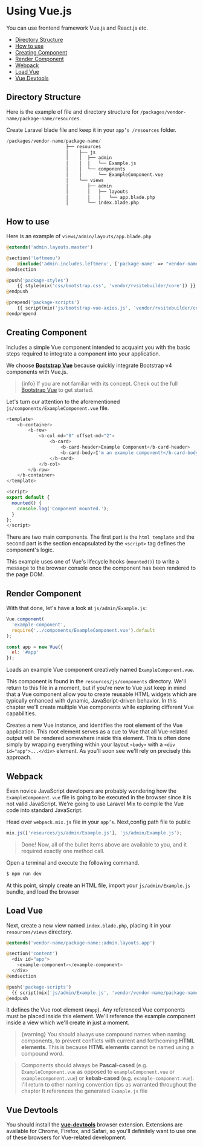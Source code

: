 # Using Vue.js

You can use frontend framework Vue.js and React.js etc.

- [Directory Structure](#directory-structure)
- [How to use](#how-to-use)
- [Creating Component](#creating-component)
- [Render Component](#render-component)
- [Webpack](#webpack)
- [Load Vue](#load-vue)
- [Vue Devtools](#vue-devtools)

## Directory Structure

Here is the example of file and directory structure for `/packages/vendor-name/package-name/resources`.

Create Laravel blade file and keep it in your `app’s /resources` folder.

```php
/packages/vendor-name/package-name/
                      ├── resources
                      │    ├── js
                      │    │  ├── admin
                      │    │  │   └── Example.js
                      │    │  └── components
                      │    │      └── ExampleComponent.vue
                      │    └── views
                      │       ├── admin
                      │       │   ├── layouts
                      │       │   │   └── app.blade.php
                      │       └── index.blade.php


```

## How to use

Here is an example of `views/admin/layouts/app.blade.php`

```php
@extends('admin.layouts.master')

@section('leftmenu')
	@include('admin.includes.leftmenu', ['package-name' => "vendor-name/package-name"])
@endsection

@push('package-styles')
    {{ style(mix('css/bootstrap.css', 'vendor/rvsitebuilder/core')) }}
@endpush

@prepend('package-scripts')
    {{ script(mix('js/bootstrap-vue-axios.js', 'vendor/rvsitebuilder/core')) }}
@endprepend

```

## Creating Component

Includes a simple Vue component intended to acquaint you with the basic steps required to integrate a component into your application.

We choose **[Bootstrap Vue](https://bootstrap-vue.js.org)** because quickly integrate Bootstrap v4 components with Vue.js.

> {info} If you are not familiar with its concept. Check out the full [Bootstrap Vue](https://bootstrap-vue.js.org) to get started.

Let's turn our attention to the aforementioned `js/components/ExampleComponent.vue` file.

```javascript
<template>
    <b-container>
        <b-row>
            <b-col md="8" offset-md="2">
                <b-card>
                    <b-card-header>Example Component</b-card-header>
                    <b-card-body>I'm an example component!</b-card-body>
                </b-card>
            </b-col>
        </b-row>
    </b-container>
</template>

<script>
export default {
  mounted() {
    console.log('Component mounted.');
  }
};
</script>
```

There are two main components. The first part is the `html template` and the second part is the section encapsulated by the `<script>` tag defines the component's logic.

This example uses one of Vue's lifecycle hooks (`mounted()`) to write a message to the browser console once the component has been rendered to the page DOM.

## Render Component

With that done, let's have a look at `js/admin/Example.js`:

```javascript
Vue.component(
  'example-component',
  require('../components/ExampleComponent.vue').default
);

const app = new Vue({
  el: '#app'
});
```

Loads an example Vue component creatively named `ExampleComponent.vue`.

This component is found in the `resources/js/components` directory. We'll return to this file in a moment, but if you're new to Vue just keep in mind that a Vue component allow you to create reusable HTML widgets which are typically enhanced with dynamic, JavaScript-driven behavior. In this chapter we'll create multiple Vue components while exploring different Vue capabilities.

Creates a new Vue instance, and identifies the root element of the Vue application. This root element serves as a cue to Vue that all Vue-related output will be rendered somewhere inside this element. This is often done simply by wrapping everything within your layout `<body>` with a `<div id="app">...</div>` element. As you'll soon see we'll rely on precisely this approach.

## Webpack

Even novice JavaScript developers are probably wondering how the `ExampleComponent.vue` file is going to be executed in the browser since it is not valid JavaScript. We're going to use Laravel Mix to compile the Vue code into standard JavaScript.

Head over `webpack.mix.js` file in your `app’s`.
Next,config path file to public

```js
mix.js(['resources/js/admin/Example.js'], 'js/admin/Example.js');
```

> Done! Now, all of the bullet items above are available to you, and it required exactly one method call.

Open a terminal and execute the following command.

```php
$ npm run dev
```

At this point, simply create an HTML file, import your `js/admin/Example.js` bundle, and load the browser

## Load Vue

Next, create a new view named `index.blade.php`, placing it in your `resources/views` directory.

```php
@extends('vendor-name/package-name::admin.layouts.app')

@section('content')
  <div id="app">
    <example-component></example-component>
  </div>
@endsection

@push('package-scripts')
  {{ script(mix('js/admin/Example.js', 'vendor/vendor-name/package-name')) }}
@endpush
```

It defines the Vue root element (`#app`). Any referenced Vue components must be placed inside this element. We'll reference the example component inside a view which we'll create in just a moment.

> {warning} You should always use compound names when naming components, to prevent conflicts with current and forthcoming **HTML elements**. This is because **HTML elements** cannot be named using a compound word.

> Components should always be **Pascal-cased** (e.g. `ExampleComponent.vue` as opposed to `exampleComponent.vue` or `examplecomponent.vue`) or **kebab-cased** (e.g. `example-component.vue`). I'll return to other naming convention tips as warranted throughout the chapter It references the generated `Example.js` file

## Vue Devtools

You should install the **[vue-devtools](https://github.com/vuejs/vue-devtools)** browser extension. Extensions are available for Chrome, Firefox, and Safari, so you'll definitely want to use one of these browsers for Vue-related development.
